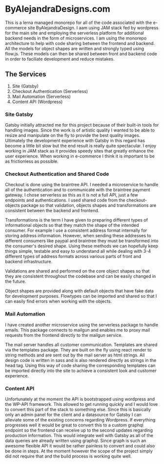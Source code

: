 # ByAlejandraDesigns.com

This is a lerna managed monorepo for all of the code associated with the e-commerce site ByAlejandraDesign. I aam using JAM stack fed by wordpress for the main site and employing the serverless platform for additional backend needs in the form of microservices. I am using the monorepo architecture to help with code sharing between the frontend and backend. All the models for object shapes are written and strongly typed using flow.js. These models can then be shared between front and backend code in order to faciliate development and reduce mistakes.

## The Services

1. Site (Gatsby)
2. Checkout Authentication (Serverless)
3. Mail Automation (Serverless)
4. Content API (Wordpress)

### Site Gatsby

Gatsby initially attracted me for this project because of their built-in tools for handling images. Since the work is of artistic quality I wanted to be able to resize and manipulate on the fly to provide the best quality images. Ultimately the development experience with Gatsby in this regard has become a little bit slow but the end result is really quite spectacular. I enjoy working in JAM stack as it provides speedy sites that greatly enhance the user experience. When working in e-commerce I think it is important to be as frictionless as possible.

### Checkout Authentication and Shared Code

Checkout is done using the braintree API. I needed a microservice to handle all of the authentication and to communicate with the braintree payment gateway. I chose serverless as this as it is not a full API, just a few endpoints and authentications. I used shared code from the checkout-objects package so that validation, objects shapes and transformations are consistent between the backend and frontend.

Transformations is the term I have given to preparing different types of informational objects so that they match the shape of the intended consumer. For example I use a consistent address format internally for storing address information. However, when sending these addresses to different consumers like paypal and braintree they must be transformed into the consumer's desired shape. Using these methods we can hopefully keep things simple, testable and easy to understand all while dealing with 3-4 different types of address formats across various parts of front and backend infrastructure.

Validations are shared and performed on the core object shapes so that they are consistent throughout the codebase and can be easily changed in the future.

Object shapes are provided along with default objects that have fake data for development purposes. Flowtypes can be imported and shared so that I can easily find errors when working with the objects.

### Mail Automation

I have created another microservice using the serverless package to handle emails. This package connects to mailgun and enables me to proxy mail requests from the frontend directly to the mailgun service.

The mail server handles all customer communication. Templates are shared via the templates package. They are built on the fly using react render to string methods and are sent out by the mail server as html strings. All design code is written in sass and is also rendered directly as strings in the head tag. Using this way of code sharing the corresponding templates can be imported directly into the site to achieve a consistent look and customer experience.

### Content API

Unfortunately at the moment the API is bootstrapped using wordpress and the WP-API framework. This allowed to get running quickly and I would love to convert this part of the stack to something else. Since this is basically only an admin panel for the client and a datasource for Gatsby I can alleviate some of the existing concerns regarding Wordpress. If everything progresses well it would be great to convert this to a custom graphql endpoint so the frontend can receive up to the second updates regarding production information. This would integrate well with Gatsby as all of the data queries are already written using graphql. Since graph is such an awesome flexible API it would be rather painless to convert and could also be done in steps. At the moment however the scope of the project simply did not require that and the build process is working quite well.
